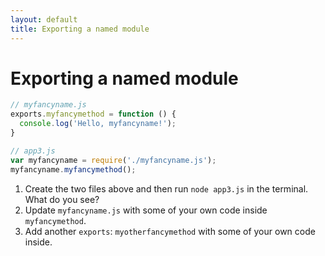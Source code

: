 ```yaml
---
layout: default
title: Exporting a named module
---
```


# Exporting a named module

```javascript
// myfancyname.js
exports.myfancymethod = function () {
  console.log('Hello, myfancyname!');
}

// app3.js
var myfancyname = require('./myfancyname.js');
myfancyname.myfancymethod();
```

1. Create the two files above and then run `node app3.js` in the terminal. What do you see?
2. Update `myfancyname.js` with some of your own code inside `myfancymethod`.
3. Add another `exports`: `myotherfancymethod` with some of your own code inside.
